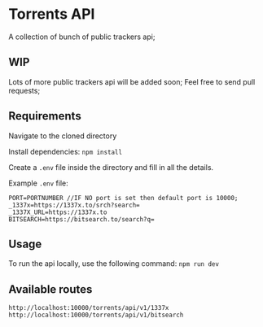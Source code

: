 # Torrents API
A collection of bunch of public trackers api;

## WIP
Lots of more public trackers api will be added soon; Feel free to send pull requests;

## Requirements
Navigate to the cloned directory

Install dependencies: ``` npm install ```

Create a `.env` file inside the directory and fill in all the details.

Example `.env` file:

```
PORT=PORTNUMBER //IF NO port is set then default port is 10000;
_1337x=https://1337x.to/srch?search=
_1337X_URL=https://1337x.to
BITSEARCH=https://bitsearch.to/search?q=

```

## Usage
To run the api locally, use the following command: ``` npm run dev ```

## Available routes
```
http://localhost:10000/torrents/api/v1/1337x
http://localhost:10000/torrents/api/v1/bitsearch
```
